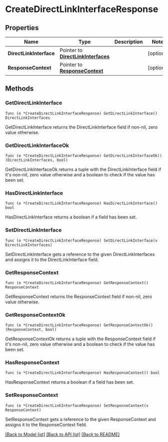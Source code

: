 # CreateDirectLinkInterfaceResponse

## Properties

Name | Type | Description | Notes
------------ | ------------- | ------------- | -------------
**DirectLinkInterface** | Pointer to [**DirectLinkInterfaces**](DirectLinkInterfaces.md) |  | [optional] 
**ResponseContext** | Pointer to [**ResponseContext**](ResponseContext.md) |  | [optional] 

## Methods

### GetDirectLinkInterface

`func (o *CreateDirectLinkInterfaceResponse) GetDirectLinkInterface() DirectLinkInterfaces`

GetDirectLinkInterface returns the DirectLinkInterface field if non-nil, zero value otherwise.

### GetDirectLinkInterfaceOk

`func (o *CreateDirectLinkInterfaceResponse) GetDirectLinkInterfaceOk() (DirectLinkInterfaces, bool)`

GetDirectLinkInterfaceOk returns a tuple with the DirectLinkInterface field if it's non-nil, zero value otherwise
and a boolean to check if the value has been set.

### HasDirectLinkInterface

`func (o *CreateDirectLinkInterfaceResponse) HasDirectLinkInterface() bool`

HasDirectLinkInterface returns a boolean if a field has been set.

### SetDirectLinkInterface

`func (o *CreateDirectLinkInterfaceResponse) SetDirectLinkInterface(v DirectLinkInterfaces)`

SetDirectLinkInterface gets a reference to the given DirectLinkInterfaces and assigns it to the DirectLinkInterface field.

### GetResponseContext

`func (o *CreateDirectLinkInterfaceResponse) GetResponseContext() ResponseContext`

GetResponseContext returns the ResponseContext field if non-nil, zero value otherwise.

### GetResponseContextOk

`func (o *CreateDirectLinkInterfaceResponse) GetResponseContextOk() (ResponseContext, bool)`

GetResponseContextOk returns a tuple with the ResponseContext field if it's non-nil, zero value otherwise
and a boolean to check if the value has been set.

### HasResponseContext

`func (o *CreateDirectLinkInterfaceResponse) HasResponseContext() bool`

HasResponseContext returns a boolean if a field has been set.

### SetResponseContext

`func (o *CreateDirectLinkInterfaceResponse) SetResponseContext(v ResponseContext)`

SetResponseContext gets a reference to the given ResponseContext and assigns it to the ResponseContext field.


[[Back to Model list]](../README.md#documentation-for-models) [[Back to API list]](../README.md#documentation-for-api-endpoints) [[Back to README]](../README.md)


